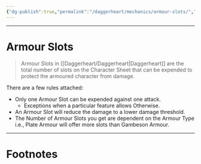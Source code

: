 ```yaml
---
{"dg-publish":true,"permalink":"/daggerheart/mechanics/armour-slots/","tags":["TTRPG"]}
---
```



---
# Armour Slots
> Armour Slots in [[Daggerheart/Daggerheart\|Daggerheart]] are the total number of slots on the Character Sheet that can be expended to protect the armoured character from damage.

There are a few rules attached:
- Only one Armour Slot can be expended against one attack.
	- Exceptions when a particular feature allows Otherwise.
- An Armour Slot will reduce the damage to a lower damage threshold.
- The Number of Armour Slots you get are dependent on the Armour Type i.e., Plate Armour will offer more slots than Gambeson Armour. 


---
# Footnotes